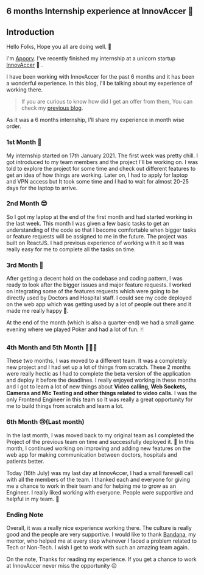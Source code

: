 ## 6 months Internship experience at InnovAccer 🦄

## Introduction 
Hello Folks,
Hope you all are doing well. 👋

I'm [Apoorv](https://twitter.com/apoorv_taneja). I've recently finished my internship at a unicorn startup [InnovAccer](https://innovaccer.com/) 🦄 .

I have been working with InnovAccer for the past 6 months and it has been a wonderful experience. In this blog, I'll be talking about my experience of working there.

> If you are curious to know how did I get an offer from them, You can check my [previous blog](https://blog.plxity.co/from-getting-an-internship-to-full-time-offer-at-innovaccer). 

As it was a 6 months internship, I'll share my experience in month wise order.


### 1st Month 🙂
My internship started on 17th January 2021. The first week was pretty chill. I got introduced to my team members and the project I'll be working on. I was told to explore the project for some time and check out different features to get an idea of how things are working. Later on, I had to apply for laptop and VPN access but It took some time and I had to wait for almost 20-25 days for the laptop to arrive. 

### 2nd Month 😎
So I got my laptop at the end of the first month and had started working in the last week. This month I was given a few basic tasks to get an understanding of the code so that I become comfortable when bigger tasks or feature requests will be assigned to me in the future. The project was built on ReactJS. I had previous experience of working with it so It was really easy for me to complete all the tasks on time. 

### 3rd Month 🎉
After getting a decent hold on the codebase and coding pattern, I was ready to look after the bigger issues and major feature requests. I worked on integrating some of the features requests which were going to be directly used by Doctors and Hospital staff. I could see my code deployed on the web app which was getting used by a lot of people out there and it made me really happy 🚀.

At the end of the month (which is also a quarter-end) we had a small game evening where we played Poker and had a lot of fun. 🃏

### 4th Month and 5th Month 👨🏻‍💻
These two months, I was moved to a different team. It was a completely new project and I had set up a lot of things from scratch. These 2 months were really hectic as I had to complete the beta version of the application and deploy it before the deadlines. I really enjoyed working in these months and I got to learn a lot of new things about **Video calling, Web Sockets, Cameras and Mic Testing and other things related to video calls.** I was the only Frontend Engineer in this team so It was really a great opportunity for me to build things from scratch and learn a lot. 

### 6th Month 😢(Last month)
In the last month, I was moved back to my original team as I completed the Project of the previous team on time and successfully deployed it. 🎉
In this month, I continued working on improving and adding new features on the web app for making communication between doctors, hospitals and patients better. 


Today (16th July) was my last day at InnovAccer, I had a small farewell call with all the members of the team. I thanked each and everyone for giving me a chance to work in their team and for helping me to grow as an Engineer. I really liked working with everyone. People were supportive and helpful in my team. 💙

### Ending Note
Overall, it was a really nice experience working there. The culture is really good and the people are very supportive. I would like to thank [Bandana](https://in.linkedin.com/in/bandana-laishram-7733513b), my mentor, who helped me at every step whenever I faced a problem related to Tech or Non-Tech. I wish I get to work with such an amazing team again.

On the note, Thanks for reading my experience. If you get a chance to work at InnovAccer never miss the opportunity 😉




